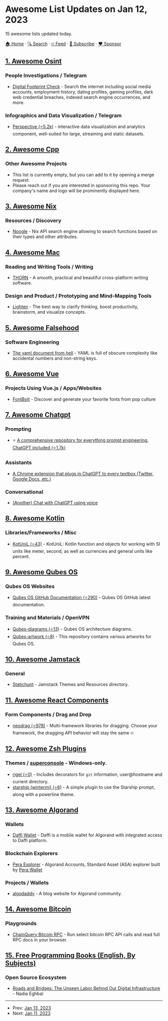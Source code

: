 # Awesome List Updates on Jan 12, 2023

15 awesome lists updated today.

[🏠 Home](/README.md) · [🔍 Search](https://www.trackawesomelist.com/search/) · [🔥 Feed](https://www.trackawesomelist.com/rss.xml) · [📮 Subscribe](https://trackawesomelist.us17.list-manage.com/subscribe?u=d2f0117aa829c83a63ec63c2f&id=36a103854c) · [❤️  Sponsor](https://github.com/sponsors/theowenyoung)



## [1. Awesome Osint](/content/jivoi/awesome-osint/README.md)

### People Investigations / Telegram

*   [Digital Footprint Check](https://www.cyberoneintel.com/digitalfootprint) - Search the internet including social media accounts, employment history, dating profiles, gaming profiles, dark web credential breaches, indexed search engine occurrences, and more.

### Infographics and Data Visualization / Telegram

*   [Perspective (⭐5.2k)](https://github.com/finos/perspective) - interactive data visualization and analytics component, well-suited for large, streaming and static datasets.

## [2. Awesome Cpp](/content/fffaraz/awesome-cpp/README.md)

### Other Awesome Projects

*   This list is currently empty, but you can add to it by opening a merge request.
*   Please reach out if you are interested in sponsoring this repo. Your company's name and logo will be prominently displayed here.

## [3. Awesome Nix](/content/nix-community/awesome-nix/README.md)

### Resources / Discovery

*   [Noogle](https://noogle.dev/) - Nix API search engine allowing to search functions based on their types and other attributes.

## [4. Awesome Mac](/content/jaywcjlove/awesome-mac/README.md)

### Reading and Writing Tools / Writing

*   [THORN](https://thorn.so) - A smooth, practical and beautiful cross-platform writing software.

### Design and Product / Prototyping and Mind-Mapping Tools

*   [Lighten](https://lighten-test.xmind.net) - The best way to clarify thinking, boost productivity, brainstorm, and visualize concepts.

## [5. Awesome Falsehood](/content/kdeldycke/awesome-falsehood/README.md)

### Software Engineering

*   [The yaml document from hell](https://ruudvanasseldonk.com/2023/01/11/the-yaml-document-from-hell) - YAML is full of obscure complexity like accidental numbers and non-string keys.

## [6. Awesome Vue](/content/vuejs/awesome-vue/README.md)

### Projects Using Vue.js / Apps/Websites

*   [FontBolt](https://www.fontbolt.com/) - Discover and generate your favorite fonts from pop culture

## [7. Awesome Chatgpt](/content/saharmor/awesome-chatgpt/README.md)

### Prompting

*   ⭐️ [A comprehensive repository for everything prompt engineering, ChatGPT included (⭐1.7k)](https://github.com/dair-ai/Prompt-Engineering-Guide)

### Assistants

*   [A Chrome extension that plugs in ChatGPT to every textbox (Twitter, Google Docs, etc.)](https://twitter.com/gabe_ragland/status/1599466486422470656)

### Conversational

*   [(Another) Chat with ChatGPT using voice](https://huggingface.co/spaces/fffiloni/whisper-to-chatGPT)

## [8. Awesome Kotlin](/content/KotlinBy/awesome-kotlin/README.md)

### Libraries/Frameworks / Misc

*   [KotUniL (⭐43)](https://github.com/vsirotin/si-units) - KotUniL: Kotlin function and objects for working with SI units like meter, second, as well as currencies and general units like percent.

## [9. Awesome Qubes OS](/content/xn0px90/Awesome-Qubes-OS/README.md)

### Qubes OS Websites

*   [Qubes OS GitHub Documentation (⭐290)](https://github.com/QubesOS/qubes-doc) - Qubes OS GitHub latest documentation.

### Training and Materials / OpenVPN

*   [Qubes-diagrams (⭐13)](https://github.com/rootkovska/qubes-diagrams) - Qubes OS architecture diagrams.
*   [Qubes-artwork (⭐8)](https://github.com/QubesOS/qubes-artwork) - This repository contains various artworks for Qubes OS.

## [10. Awesome Jamstack](/content/automata/awesome-jamstack/README.md)

### General

*   [Statichunt](https://statichunt.com/) - Jamstack Themes and Resources directory.

## [11. Awesome React Components](/content/brillout/awesome-react-components/README.md)

### Form Components / Drag and Drop

*   [neodrag (⭐978)](https://github.com/PuruVJ/neodrag) - Multi-framework libraries for dragging. Choose your framework, the dragging API behavior will stay the same 🔥

## [12. Awesome Zsh Plugins](/content/unixorn/awesome-zsh-plugins/README.md)

### Themes / [superconsole](https://github.com/alexchmykhalo/superconsole)   \- Windows-only.

*   [rigel (⭐0)](https://github.com/othiagos/rigel-zsh-theme/) - Includes decorators for `git` information, user\@hostname and current directory.
*   [starship (wintermi) (⭐6)](https://github.com/wintermi/zsh-starship) - A simple plugin to use the Starship prompt, along with a powerline theme.

## [13. Awesome Algorand](/content/aorumbayev/awesome-algorand/README.md)

### Wallets

*   [Daffi Wallet](https://www.daffi.me/) - Daffi is a mobile wallet for Algorand with integrated access to Daffi platform.

### Blockchain Explorers

*   [Pera Explorer](https://explorer.perawallet.app/) - Algorand Accounts, Standard Asset (ASA) explorer built by [Pera Wallet](https://perawallet.app/)

### Projects / Wallets

*   [algodaddy](https://www.algodaddy.org) - A blog website for Algorand community.

## [14. Awesome Bitcoin](/content/igorbarinov/awesome-bitcoin/README.md)

### Playgrounds

*   [ChainQuery Bitcoin RPC](https://chainquery.com) - Run select bitcoin RPC API calls and read full RPC docs in your browser.

## [15. Free Programming Books (English, By Subjects)](/content/EbookFoundation/free-programming-books/books/free-programming-books-subjects/README.md)

### Open Source Ecosystem

*   [Roads and Bridges: The Unseen Labor Behind Our Digital Infrastructure](https://www.fordfoundation.org/work/learning/research-reports/roads-and-bridges-the-unseen-labor-behind-our-digital-infrastructure/) - Nadia Eghbal

---

- Prev: [Jan 13, 2023](/content/2023/01/13/README.md)
- Next: [Jan 11, 2023](/content/2023/01/11/README.md)